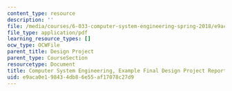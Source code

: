 ```yaml
---
content_type: resource
description: ''
file: /media/courses/6-033-computer-system-engineering-spring-2018/e9aca0e198434db86e55af17078c27d9_MIT6_033S18massrttc_dpr.pdf
file_type: application/pdf
learning_resource_types: []
ocw_type: OCWFile
parent_title: Design Project
parent_type: CourseSection
resourcetype: Document
title: Computer System Engineering, Example Final Design Project Report MASSTTC
uid: e9aca0e1-9843-4db8-6e55-af17078c27d9
---
```

